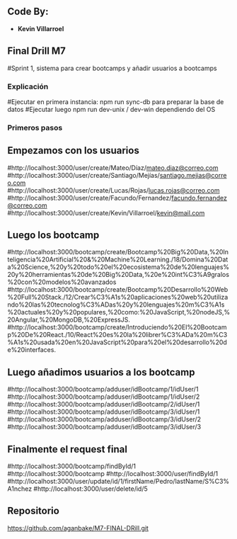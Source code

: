 ## Code By:

- **Kevin Villarroel**

## Final Drill M7

#Sprint 1, sistema para crear bootcamps y añadir usuarios a bootcamps

### Explicación

#Ejecutar en primera instancia: npm run sync-db para preparar la base de datos
#Ejecutar luego npm run dev-unix / dev-win dependiendo del OS

### Primeros pasos

## Empezamos con los usuarios

#http://localhost:3000/user/create/Mateo/Díaz/mateo.diaz@correo.com
#http://localhost:3000/user/create/Santiago/Mejías/santiago.mejias@correo.com
#http://localhost:3000/user/create/Lucas/Rojas/lucas.rojas@correo.com
#http://localhost:3000/user/create/Facundo/Fernandez/facundo.fernandez@correo.com
#http://localhost:3000/user/create/Kevin/Villarroel/kevin@mail.com

## Luego los bootcamp

#http://localhost:3000/bootcamp/create/Bootcamp%20Big%20Data,%20Inteligencia%20Artificial%20&%20Machine%20Learning./18/Domina%20Data%20Science,%20y%20todo%20el%20ecosistema%20de%20lenguajes%20y%20herramientas%20de%20Big%20Data,%20e%20int%C3%A9gralos%20con%20modelos%20avanzados
#http://localhost:3000/bootcamp/create/Bootcamp%20Desarrollo%20Web%20Full%20Stack./12/Crear%C3%A1s%20aplicaciones%20web%20utilizando%20las%20tecnolog%C3%ADas%20y%20lenguajes%20m%C3%A1s%20actuales%20y%20populares,%20como:%20JavaScript,%20nodeJS,%20Angular,%20MongoDB,%20ExpressJS.
#http://localhost:3000/bootcamp/create/Introduciendo%20El%20Bootcamp%20De%20React./10/React%20es%20la%20librer%C3%ADa%20m%C3%A1s%20usada%20en%20JavaScript%20para%20el%20desarrollo%20de%20interfaces.

## Luego añadimos usuarios a los bootcamp

#http://localhost:3000/bootcamp/adduser/idBootcamp/1/idUser/1
#http://localhost:3000/bootcamp/adduser/idBootcamp/1/idUser/2
#http://localhost:3000/bootcamp/adduser/idBootcamp/2/idUser/1
#http://localhost:3000/bootcamp/adduser/idBootcamp/3/idUser/1
#http://localhost:3000/bootcamp/adduser/idBootcamp/3/idUser/2
#http://localhost:3000/bootcamp/adduser/idBootcamp/3/idUser/3

## Finalmente el request final

#http://localhost:3000/bootcamp/findById/1
#http://localhost:3000/bootcamp
#http://localhost:3000/user/findById/1
#http://localhost:3000/user/update/id/1/firstName/Pedro/lastName/S%C3%A1nchez
#http://localhost:3000/user/delete/id/5

## Repositorio

https://github.com/aganbake/M7-FINAL-DRill.git
